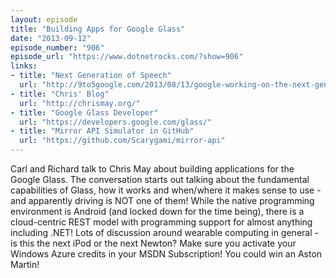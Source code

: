 ```yaml
---
layout: episode
title: "Building Apps for Google Glass"
date: "2013-09-12"
episode_number: "906"
episode_url: "https://www.dotnetrocks.com/?show=906"
links:
- title: "Next Generation of Speech"
  url: "http://9to5google.com/2013/08/13/google-working-on-the-next-generation-of-conversational-search-the-virtual-pa/"
- title: "Chris' Blog"
  url: "http://chrismay.org/"
- title: "Google Glass Developer"
  url: "https://developers.google.com/glass/"
- title: "Mirror API Simulator in GitHub"
  url: "https://github.com/Scarygami/mirror-api"
---
```


Carl and Richard talk to Chris May about building applications for the Google Glass. The conversation starts out talking about the fundamental capabilities of Glass, how it works and when/where it makes sense to use - and apparently driving is NOT one of them! While the native programming environment is Android (and locked down for the time being), there is a cloud-centric REST model with programming support for almost anything including .NET! Lots of discussion around wearable computing in general - is this the next iPod or the next Newton? Make sure you activate your Windows Azure credits in your MSDN Subscription! You could win an Aston Martin!
